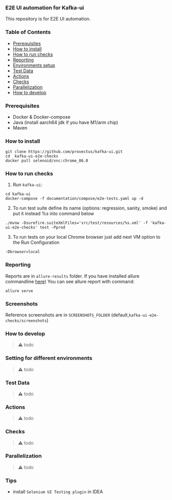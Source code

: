 ### E2E UI automation for Kafka-ui

This repository is for E2E UI automation.

### Table of Contents

- [Prerequisites](#prerequisites)
- [How to install](#how-to-install)
- [How to run checks](#how-to-run-checks)
- [Reporting](#reporting)
- [Environments setup](#environments-setup)
- [Test Data](#test-data)
- [Actions](#actions)
- [Checks](#checks)
- [Parallelization](#parallelization)
- [How to develop](#how-to-develop)

### Prerequisites

- Docker & Docker-compose
- Java (install aarch64 jdk if you have M1/arm chip)
- Maven

### How to install

```
git clone https://github.com/provectus/kafka-ui.git
cd  kafka-ui-e2e-checks
docker pull selenoid/vnc:chrome_86.0  
```

### How to run checks

1. Run `kafka-ui`:

```
cd kafka-ui
docker-compose -f documentation/compose/e2e-tests.yaml up -d
```

2. To run test suite define its name (options: regression, sanity, smoke) and put it instead %s into command below

```
./mvnw -Dsurefire.suiteXmlFiles='src/test/resources/%s.xml' -f 'kafka-ui-e2e-checks' test -Pprod
```

3. To run tests on your local Chrome browser just add next VM option to the Run Configuration

```
-Dbrowser=local
```

### Reporting

Reports are in `allure-results` folder.
If you have installed allure commandline [here](https://www.npmjs.com/package/allure-commandline))
You can see allure report with command:

```
allure serve
```

### Screenshots

Reference screenshots are in `SCREENSHOTS_FOLDER`  (default,`kafka-ui-e2e-checks/screenshots`)

### How to develop

> ⚠️ todo

### Setting for different environments

> ⚠️ todo

### Test Data

> ⚠️ todo

### Actions

> ⚠️ todo

### Checks

> ⚠️ todo

### Parallelization

> ⚠️ todo

### Tips

- install `Selenium UI Testing plugin` in IDEA

